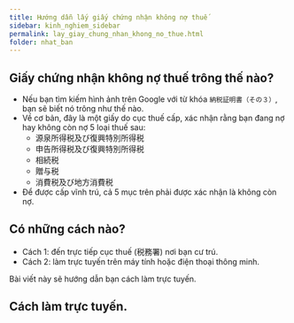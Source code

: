 ```yaml
---
title: Hướng dẫn lấy giấy chứng nhận không nợ thuế
sidebar: kinh_nghiem_sidebar
permalink: lay_giay_chung_nhan_khong_no_thue.html
folder: nhat_ban
---
```


## Giấy chứng nhận không nợ thuế trông thế nào?

- Nếu bạn tìm kiếm hình ảnh trên Google với từ khóa `納税証明書（その３）`, bạn sẽ biết nó trông như thế nào.
- Về cơ bản, đây là một giấy do cục thuế cấp, xác nhận rằng bạn đang nợ hay không còn nợ 5 loại thuế sau:
  - 源泉所得税及び復興特別所得税
  - 申告所得税及び復興特別所得税
  - 相続税
  - 贈与税
  - 消費税及び地方消費税
- Để được cấp vĩnh trú, cả 5 mục trên phải được xác nhận là không còn nợ.

## Có những cách nào?

- Cách 1: đến trực tiếp cục thuế (税務署) nơi bạn cư trú.
- Cách 2: làm trực tuyến trên máy tính hoặc điện thoại thông minh.

Bài viết này sẽ hướng dẫn bạn cách làm trực tuyến.

## Cách làm trực tuyến.

